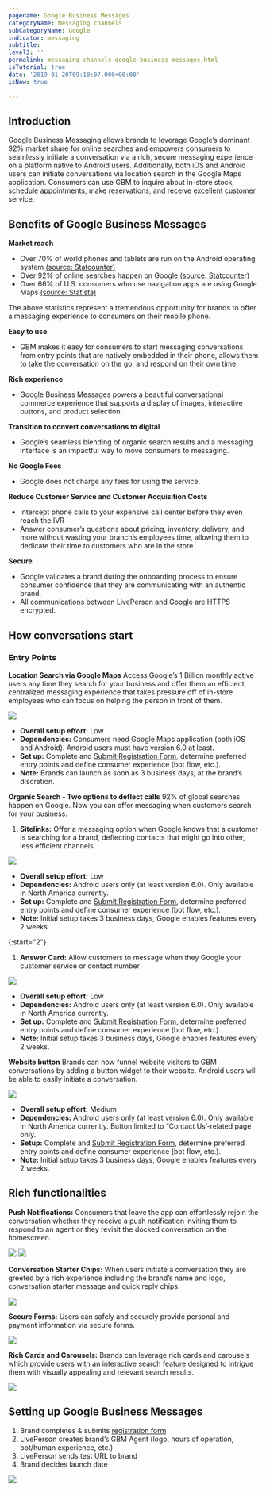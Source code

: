 ```yaml
---
pagename: Google Business Messages
categoryName: Messaging channels
subCategoryName: Google
indicator: messaging
subtitle: 
level3: ''
permalink: messaging-channels-google-business-messages.html
isTutorial: true
date: '2019-01-20T09:10:07.000+00:00'
isNew: true

---
```


## Introduction

Google Business Messaging allows brands to leverage Google’s dominant 92% market share for online searches and empowers consumers to seamlessly initiate a conversation via a rich, secure messaging experience on a platform native to Android users. Additionally, both iOS and Android users can initiate conversations via location search in the Google Maps application. Consumers can use GBM to inquire about in-store stock, schedule appointments, make reservations, and receive excellent customer service.

## Benefits of Google Business Messages

**Market reach**
* Over 70% of world phones and tablets are run on the Android operating system [(source: Statcounter)](https://gs.statcounter.com/os-market-share/mobile/worldwide)
* Over 92% of online searches happen on Google [(source: Statcounter)](https://gs.statcounter.com/search-engine-market-share)
* Over 66% of U.S. consumers who use navigation apps are using Google Maps [(source: Statista)](https://www.statista.com/statistics/865413/most-popular-us-mapping-apps-ranked-by-audience/)

The above statistics represent a tremendous opportunity for brands to offer a messaging experience to consumers on their mobile phone.

**Easy to use**
* GBM makes it easy for consumers to start messaging conversations from entry points that are natively embedded in their phone, allows them to take the conversation on the go, and respond on their own time.

**Rich experience**
* Google Business Messages powers a beautiful conversational commerce experience that supports a display of images, interactive buttons, and product selection.

**Transition to convert conversations to digital**
* Google’s seamless blending of organic search results and a messaging interface is an impactful way to move consumers to messaging.

**No Google Fees**
* Google does not charge any fees for using the service.

**Reduce Customer Service and Customer Acquisition Costs**
* Intercept phone calls to your expensive call center before they even reach the IVR
* Answer consumer’s questions about pricing, inventory, delivery, and more without wasting your branch’s employees time, allowing them to dedicate their time to customers who are in the store

**Secure**
* Google validates a brand during the onboarding process to ensure consumer confidence that they are communicating with an authentic brand.
* All communications between LivePerson and Google are HTTPS encrypted.

## How conversations start

### Entry Points

**Location Search via Google Maps** 
Access Google’s 1 Billion monthly active users any time they search for your business and offer them an efficient, centralized messaging experience that takes pressure off of in-store employees who can focus on helping the person in front of them.

![](img/google-business-messages-1.gif)

* **Overall setup effort:** Low
* **Dependencies:** Consumers need Google Maps application (both iOS and Android). Android users must have version 6.0 at least.
* **Set up:** Complete and [Submit Registration Form](https://www.liveperson.com/gbm-registration-form/cs/), determine preferred entry points and define consumer experience (bot flow, etc.). 
* **Note:** Brands can launch as soon as 3 business days, at the brand’s discretion.

**Organic Search - Two options to deflect calls**
92% of global searches happen on Google. Now you can offer messaging when customers search for your business.

1. **Sitelinks:** Offer a messaging option when Google knows that a customer is searching for a brand, deflecting contacts that might go into other, less efficient channels

![](img/google-business-messages-11.png)

 *  **Overall setup effort:** Low
 *  **Dependencies:** Android users only (at least version 6.0). Only available in North America currently.
 *  **Set up:** Complete and [Submit Registration Form](https://www.liveperson.com/gbm-registration-form/cs/), determine preferred entry points and define consumer experience (bot flow, etc.). 
 *  **Note:** Initial setup takes 3 business days, Google enables features every 2 weeks.

{:start="2"}
1. **Answer Card:** Allow customers to message when they Google your customer service or contact number

![](img/google-business-messages-12.png)

 *  **Overall setup effort:** Low
 *  **Dependencies:** Android users only (at least version 6.0). Only available in North America currently.
 *  **Set up:** Complete and [Submit Registration Form](https://www.liveperson.com/gbm-registration-form/cs/), determine preferred entry points and define consumer experience (bot flow, etc.). 
 *  **Note:** Initial setup takes 3 business days, Google enables features every 2 weeks.

**Website button**
Brands can now funnel website visitors to GBM conversations by adding a button widget to their website. Android users will be able to easily initiate a conversation.

![](img/google-business-messages-4.png)

* **Overall setup effort:** Medium
* **Dependencies:** Android users only (at least version 6.0). Only available in North America currently. Button limited to “Contact Us’-related page only.
* **Setup:** Complete and [Submit Registration Form](https://www.liveperson.com/gbm-registration-form/cs/), determine preferred entry points and define consumer experience (bot flow, etc.). 
* **Note:** Initial setup takes 3 business days, Google enables features every 2 weeks.

## Rich functionalities

**Push Notifications:** Consumers that leave the app can effortlessly rejoin the conversation whether they receive a push notification inviting them to respond to an agent or they revisit the docked conversation on the homescreen.

![](img/google-business-messages-13.png)
![](img/google-business-messages-14.png)

**Conversation Starter Chips:** When users initiate a conversation they are greeted by a rich experience including the brand’s name and logo, conversation starter message and quick reply chips.

![](img/google-business-messages-8.png)

**Secure Forms:** Users can safely and securely provide personal and payment information via secure forms.

![](img/google-business-messages-9.png)

**Rich Cards and Carousels:** Brands can leverage rich cards and carousels which provide users with an interactive search feature designed to intrigue them with visually appealing and relevant search results.

![](img/google-business-messages-10.png)

## Setting up Google Business Messages

1. Brand completes & submits [registration form](https://www.liveperson.com/gbm-registration-form/cs/)
2. LivePerson creates brand’s GBM Agent (logo, hours of operation, bot/human experience, etc.) 
3. LivePerson sends test URL to brand 
4. Brand decides launch date

![](img/google-business-messages-15.png)
